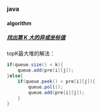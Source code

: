 ### java

#### algorithm

##### [找出第 K 大的异或坐标值](https://github.com/yu2yu/java-basis/blob/master/src/main/java/com/yy/algorithm/day/D20210519/KthLargestValue.java)

topK最大堆的解法：
```java
if(queue.size() < k){
    queue.add(pre[i][j]);
}else{
    if(queue.peek() < pre[i][j]){
        queue.poll();
        queue.add(pre[i][j]);
    }
}
```
